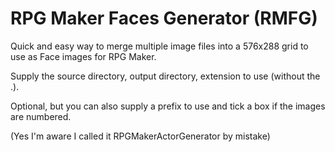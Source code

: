 # RPG Maker Faces Generator (RMFG)
Quick and easy way to merge multiple image files into a 576x288 grid to use as Face images for RPG Maker.

Supply the source directory, output directory, extension to use (without the .).

Optional, but you can also supply a prefix to use and tick a box if the images are numbered.

(Yes I'm aware I called it RPGMakerActorGenerator by mistake)
